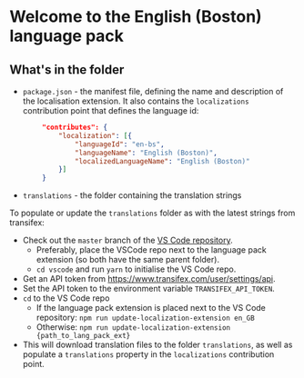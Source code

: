 # Welcome to the English (Boston) language pack

## What's in the folder
* `package.json` - the manifest file, defining the name and description of the localisation extension. It also contains the `localizations` contribution point that defines the language id:
```json
        "contributes": {
            "localization": [{
                "languageId": "en-bs",
                "languageName": "English (Boston)",
                "localizedLanguageName": "English (Boston)"
            }]
        }
```
* `translations` - the folder containing the translation strings


To populate or update the `translations` folder as with the latest strings from transifex:
- Check out the `master` branch of the [VS Code repository](https://github.com/Microsoft/vscode).
   - Preferably, place the VSCode repo next to the language pack extension (so both have the same parent folder).
   - `cd vscode` and run `yarn` to initialise the VS Code repo.
- Get an API token from https://www.transifex.com/user/settings/api.
- Set the API token to the environment variable `TRANSIFEX_API_TOKEN`.
- `cd` to the VS Code repo
   - If the language pack extension is placed next to the VS Code repository: `npm run update-localization-extension en_GB`
   - Otherwise: `npm run update-localization-extension {path_to_lang_pack_ext}`
- This will download translation files to the folder `translations`, as well as populate a `translations` property in the `localizations` contribution point.
